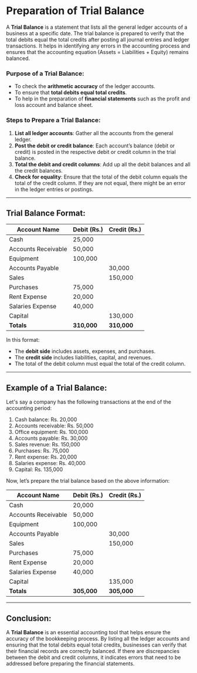 

# Preparation of Trial Balance

A **Trial Balance** is a statement that lists all the general ledger accounts of a business at a specific date. The trial balance is prepared to verify that the total debits equal the total credits after posting all journal entries and ledger transactions. It helps in identifying any errors in the accounting process and ensures that the accounting equation (Assets = Liabilities + Equity) remains balanced.

### Purpose of a Trial Balance:
- To check the **arithmetic accuracy** of the ledger accounts.
- To ensure that **total debits equal total credits**.
- To help in the preparation of **financial statements** such as the profit and loss account and balance sheet.

### Steps to Prepare a Trial Balance:
1. **List all ledger accounts**: Gather all the accounts from the general ledger.
2. **Post the debit or credit balance**: Each account’s balance (debit or credit) is posted in the respective debit or credit column in the trial balance.
3. **Total the debit and credit columns**: Add up all the debit balances and all the credit balances.
4. **Check for equality**: Ensure that the total of the debit column equals the total of the credit column. If they are not equal, there might be an error in the ledger entries or postings.

---

## Trial Balance Format:

| Account Name              | Debit (Rs.) | Credit (Rs.) |
|---------------------------|-------------|--------------|
| Cash                      | 25,000      |              |
| Accounts Receivable        | 50,000      |              |
| Equipment                  | 100,000     |              |
| Accounts Payable           |             | 30,000       |
| Sales                      |             | 150,000      |
| Purchases                  | 75,000      |              |
| Rent Expense               | 20,000      |              |
| Salaries Expense           | 40,000      |              |
| Capital                    |             | 130,000      |
| **Totals**                 | **310,000** | **310,000**  |

In this format:
- The **debit side** includes assets, expenses, and purchases.
- The **credit side** includes liabilities, capital, and revenues.
- The total of the debit column must equal the total of the credit column.

---

## Example of a Trial Balance:

Let's say a company has the following transactions at the end of the accounting period:

1. Cash balance: Rs. 20,000
2. Accounts receivable: Rs. 50,000
3. Office equipment: Rs. 100,000
4. Accounts payable: Rs. 30,000
5. Sales revenue: Rs. 150,000
6. Purchases: Rs. 75,000
7. Rent expense: Rs. 20,000
8. Salaries expense: Rs. 40,000
9. Capital: Rs. 135,000

Now, let’s prepare the trial balance based on the above information:

| Account Name              | Debit (Rs.) | Credit (Rs.) |
|---------------------------|-------------|--------------|
| Cash                      | 20,000      |              |
| Accounts Receivable        | 50,000      |              |
| Equipment                  | 100,000     |              |
| Accounts Payable           |             | 30,000       |
| Sales                      |             | 150,000      |
| Purchases                  | 75,000      |              |
| Rent Expense               | 20,000      |              |
| Salaries Expense           | 40,000      |              |
| Capital                    |             | 135,000      |
| **Totals**                 | **305,000** | **305,000**  |

---

## Conclusion:

A **Trial Balance** is an essential accounting tool that helps ensure the accuracy of the bookkeeping process. By listing all the ledger accounts and ensuring that the total debits equal total credits, businesses can verify that their financial records are correctly balanced. If there are discrepancies between the debit and credit columns, it indicates errors that need to be addressed before preparing the financial statements.
